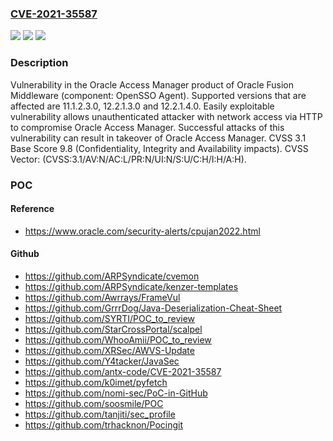 ### [CVE-2021-35587](https://cve.mitre.org/cgi-bin/cvename.cgi?name=CVE-2021-35587)
![](https://img.shields.io/static/v1?label=Product&message=Access%20Manager&color=blue)
![](https://img.shields.io/static/v1?label=Version&message=%3D%2011.1.2.3.0%20&color=brighgreen)
![](https://img.shields.io/static/v1?label=Vulnerability&message=Easily%20exploitable%20vulnerability%20allows%20unauthenticated%20attacker%20with%20network%20access%20via%20HTTP%20to%20compromise%20Oracle%20Access%20Manager.%20%20Successful%20attacks%20of%20this%20vulnerability%20can%20result%20in%20takeover%20of%20Oracle%20Access%20Manager.&color=brighgreen)

### Description

Vulnerability in the Oracle Access Manager product of Oracle Fusion Middleware (component: OpenSSO Agent). Supported versions that are affected are 11.1.2.3.0, 12.2.1.3.0 and 12.2.1.4.0. Easily exploitable vulnerability allows unauthenticated attacker with network access via HTTP to compromise Oracle Access Manager. Successful attacks of this vulnerability can result in takeover of Oracle Access Manager. CVSS 3.1 Base Score 9.8 (Confidentiality, Integrity and Availability impacts). CVSS Vector: (CVSS:3.1/AV:N/AC:L/PR:N/UI:N/S:U/C:H/I:H/A:H).

### POC

#### Reference
- https://www.oracle.com/security-alerts/cpujan2022.html

#### Github
- https://github.com/ARPSyndicate/cvemon
- https://github.com/ARPSyndicate/kenzer-templates
- https://github.com/Awrrays/FrameVul
- https://github.com/GrrrDog/Java-Deserialization-Cheat-Sheet
- https://github.com/SYRTI/POC_to_review
- https://github.com/StarCrossPortal/scalpel
- https://github.com/WhooAmii/POC_to_review
- https://github.com/XRSec/AWVS-Update
- https://github.com/Y4tacker/JavaSec
- https://github.com/antx-code/CVE-2021-35587
- https://github.com/k0imet/pyfetch
- https://github.com/nomi-sec/PoC-in-GitHub
- https://github.com/soosmile/POC
- https://github.com/tanjiti/sec_profile
- https://github.com/trhacknon/Pocingit

